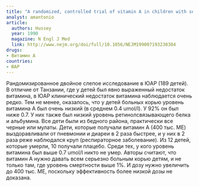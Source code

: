 ```yaml
---
title: "A randomized, controlled trial of vitamin A in children with severe measles. "
analyst: amantonio
article:
  authors: Hussey
  year: 1990
  magazine: N Engl J Med
  link: http://www.nejm.org/doi/full/10.1056/NEJM199007193230304
drugs:
- Витамин A
countries:
- ЮАР
---
```


Рандомизированное двойное слепое исследование в ЮАР (189 детей).
В отличие от Танзании, где у детей был явно выраженный недостаток витамина, в ЮАР клинический недостаток витамина наблюдается очень редко. Тем не менее, оказалось, что у детей больных корью уровень витамина А был очень низкий (в среднем 0.4 umol/l). У 92% он был ниже 0.7. У них также был низкий уровень ретинолсвязывающего белка и альбумина. Все дети были из бедного района, практически все черные или мулаты.
Дети, которые получали витамин А (400 тыс. МЕ) выздоравливали от пневмонии и диареи в 2 раза быстрее, и у них в 2 раза реже наблюдался круп (респираторное заболевание). Из 12 детей, которые умерли, 10 получали плацебо. Среди тех, у кого уровень витамина был выше 0.7 umol/l никто не умер.
Авторы считают, что витамин А нужно давать всем серьезно больным корью детям, и не только там, где уровень смертности выше 1%. И дозу нужно увеличить до 400 тыс. МЕ, поскольку эффективность более низкой дозы не доказана.
